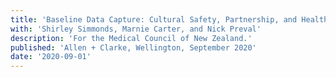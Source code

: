 ```yaml
---
title: 'Baseline Data Capture: Cultural Safety, Partnership, and Health Equity Initiatives'
with: 'Shirley Simmonds, Marnie Carter, and Nick Preval'
description: 'For the Medical Council of New Zealand.'
published: 'Allen + Clarke, Wellington, September 2020'
date: '2020-09-01'
---
```


